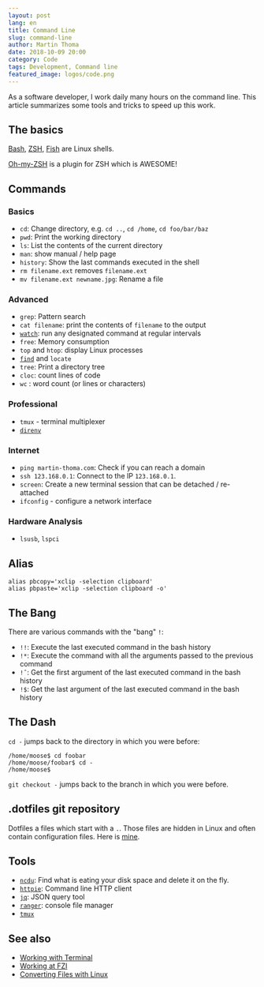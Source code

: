 ```yaml
---
layout: post
lang: en
title: Command Line
slug: command-line
author: Martin Thoma
date: 2018-10-09 20:00
category: Code
tags: Development, Command line
featured_image: logos/code.png
---
```

As a software developer, I work daily many hours on the command line. This
article summarizes some tools and tricks to speed up this work.


## The basics

[Bash](http://tiswww.case.edu/php/chet/bash/bashtop.html), [ZSH](http://www.zsh.org/), [Fish](https://fishshell.com/) are Linux shells.

[Oh-my-ZSH](https://ohmyz.sh/) is a plugin for ZSH which is AWESOME!


## Commands


### Basics
* `cd`: Change directory, e.g. `cd ..`, `cd /home`, `cd foo/bar/baz`
* `pwd`: Print the working directory
* `ls`: List the contents of the current directory
* `man`: show manual / help page
* `history`: Show the last commands executed in the shell
* `rm filename.ext` removes `filename.ext`
* `mv filename.ext newname.jpg`: Rename a file

### Advanced

* `grep`: Pattern search
* `cat filename`: print the contents of `filename` to the output
* [`watch`](http://www.linfo.org/watch.html): run any designated command at regular intervals
* `free`: Memory consumption
* `top` and `htop`: display Linux processes
* [`find`](https://martin-thoma.com/wandering-through-the-depths-of-find/) and `locate`
* `tree`: Print a directory tree
* `cloc`: count lines of code
* `wc` : word count (or lines or characters)


### Professional

* `tmux` - terminal multiplexer
* [`direnv`](https://github.com/direnv/direnv)

### Internet

* `ping martin-thoma.com`: Check if you can reach a domain
* `ssh 123.168.0.1`: Connect to the IP `123.168.0.1`.
* `screen`: Create a new terminal session that can be detached / re-attached
* `ifconfig` - configure a network interface


### Hardware Analysis

* `lsusb`, `lspci`


## Alias

```shell
alias pbcopy='xclip -selection clipboard'
alias pbpaste='xclip -selection clipboard -o'
```


## The Bang

There are various commands with the "bang" `!`:

* `!!`: Execute the last executed command in the bash history
* `!*`: Execute the command with all the arguments passed to the previous command
* `!ˆ`: Get the first argument of the last executed command in the bash history
* `!$`: Get the last argument of the last executed command in the bash history


## The Dash

`cd -` jumps back to the directory in which you were before:

```text
/home/moose$ cd foobar
/home/moose/foobar$ cd -
/home/moose$
```

`git checkout -` jumps back to the branch in which you were before.


## .dotfiles git repository

Dotfiles a files which start with a `.`. Those files are hidden in Linux and
often contain configuration files. Here is [mine](https://github.com/MartinThoma/dotfiles).


## Tools

* [`ncdu`](https://dev.yorhel.nl/ncdu): Find what is eating your disk space and delete it on the fly.
* [`httpie`](https://httpie.org/): Command line HTTP client
* [`jq`](https://stedolan.github.io/jq/): JSON query tool
* [`ranger`](https://ranger.github.io/): console file manager
* [`tmux`](https://gist.github.com/MohamedAlaa/2961058)


## See also

* [Working with Terminal](https://martin-thoma.com/working-terminal/)
* [Working at FZI](https://martin-thoma.com/working-at-fzi/)
* [Converting Files with Linux](https://martin-thoma.com/converting-files-with-linux/)
